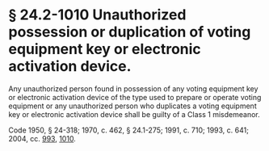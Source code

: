 # § 24.2-1010 Unauthorized possession or duplication of voting equipment key or electronic activation device.

<p>Any unauthorized person found in possession of any voting equipment key or electronic activation device of the type used to prepare or operate voting equipment or any unauthorized person who duplicates a voting equipment key or electronic activation device shall be guilty of a Class 1 misdemeanor.</p><p>Code 1950, § 24-318; 1970, c. 462, § 24.1-275; 1991, c. 710; 1993, c. 641; 2004, cc. <a href='http://lis.virginia.gov/cgi-bin/legp604.exe?041+ful+CHAP0993'>993</a>, <a href='http://lis.virginia.gov/cgi-bin/legp604.exe?041+ful+CHAP1010'>1010</a>.</p>